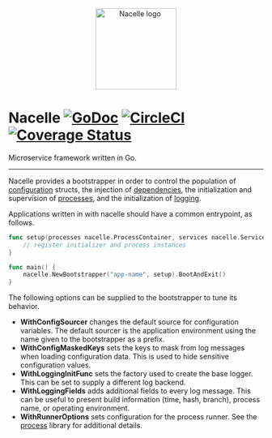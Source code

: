 <div align="center"><img width="160" src="https://raw.githubusercontent.com/go-nacelle/nacelle/master/images/nacelle.png" alt="Nacelle logo"></div>

# Nacelle [![GoDoc](https://godoc.org/github.com/go-nacelle/nacelle?status.svg)](https://godoc.org/github.com/go-nacelle/nacelle) [![CircleCI](https://circleci.com/gh/go-nacelle/nacelle.svg?style=svg)](https://circleci.com/gh/go-nacelle/nacelle) [![Coverage Status](https://coveralls.io/repos/github/go-nacelle/nacelle/badge.svg?branch=master)](https://coveralls.io/github/go-nacelle/nacelle?branch=master)

Microservice framework written in Go.

---

Nacelle provides a bootstrapper in order to control the population of [configuration](https://nacelle.dev/docs/core/config) structs, the injection of [dependencies](https://nacelle.dev/docs/core/service), the initialization and supervision of [processes](https://nacelle.dev/docs/core/process), and the initialization of [logging](https://nacelle.dev/docs/core/log).

Applications written in with nacelle should have a common entrypoint, as follows.

```go
func setup(processes nacelle.ProcessContainer, services nacelle.ServiceContainer) error {
    // register initializer and process instances
}

func main() {
    nacelle.NewBootstrapper("app-name", setup).BootAndExit()
}
```

The following options can be supplied to the bootstrapper to tune its behavior.

- **WithConfigSourcer** changes the default source for configuration variables. The default sourcer is the application environment using the name given to the bootstrapper as a prefix.
- **WithConfigMaskedKeys** sets the keys to mask from log messages when loading configuration data. This is used to hide sensitive configuration values.
- **WithLoggingInitFunc** sets the factory used to create the base logger. This can be set to supply a different log backend.
- **WithLoggingFields** adds additional fields to every log message. This can be useful to present build information (time, hash, branch), process name, or operating environment.
- **WithRunnerOptions** sets configuration for the process runner. See the [process](https://nacelle.dev/docs/core/process) library for additional details.
